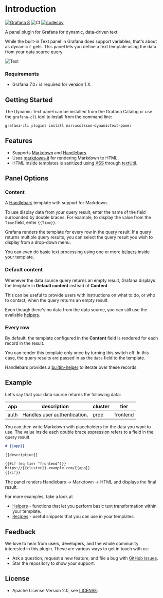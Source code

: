 # Introduction

[![Grafana 8](https://img.shields.io/badge/Grafana-8.2.7-orange)](https://www.grafana.com)
![CI](https://github.com/volkovlabs/volkovlabs-dynamictext-panel/workflows/CI/badge.svg)
[![codecov](https://codecov.io/gh/VolkovLabs/volkovlabs-dynamictext-panel/branch/main/graph/badge.svg?token=0m6f0ktUar)](https://codecov.io/gh/VolkovLabs/volkovlabs-dynamictext-panel)

A panel plugin for Grafana for dynamic, data-driven text.

While the built-in Text panel in Grafana does support variables, that's about as dynamic it gets. This panel lets you define a text template using the data from your data source query.

![Text](https://github.com/VolkovLabs/volkovlabs-dynamictext-panel/raw/main/src/img/screenshot.png)

### Requirements

- Grafana 7.0+ is required for version 1.X.

## Getting Started

The Dynamic Text panel can be installed from the Grafana Catalog or use the `grafana-cli` tool to install from the command line:

```bash
grafana-cli plugins install marcusolsson-dynamictext-panel
```

## Features

- Supports [Markdown](https://commonmark.org/help/) and [Handlebars](https://handlebarsjs.com/guide/expressions.html#basic-usage).
- Uses [markdown-it](https://github.com/markdown-it/markdown-it) for rendering Markdown to HTML.
- HTML inside templates is sanitized using [XSS](https://jsxss.com/en/index.html) through [textUtil](https://grafana.com/docs/grafana/latest/packages_api/data/textutil/).

## Panel Options

### Content

A [Handlebars](https://handlebarsjs.com/) template with support for Markdown.

To use display data from your query result, enter the name of the field surrounded by double braces. For example, to display the value from the `Time` field, enter `{{Time}}`.

Grafana renders the template for every row in the query result. If a query returns multiple query results, you can select the query result you wish to display from a drop-down menu.

You can even do basic text processing using one or more [helpers](helpers) inside your template.

### Default content

Whenever the data source query returns an empty result, Grafana displays the template in **Default content** instead of **Content**.

This can be useful to provide users with instructions on what to do, or who to contact, when the query returns an empty result.

Even though there's no data from the data source, you can still use the available [helpers](helpers).

### Every row

By default, the template configured in the **Content** field is rendered for each record in the result.

You can render this template only once by turning this switch off. In this case, the query results are passed in as the `data` field to the template.

Handlebars provides a [builtin-helper](https://handlebarsjs.com/guide/builtin-helpers.html#each) to iterate over these records.

## Example

Let's say that your data source returns the following data:

| app  | description                  | cluster | tier     |
| ---- | ---------------------------- | ------- | -------- |
| auth | Handles user authentication. | prod    | frontend |

You can then write Markdown with placeholders for the data you want to use. The value inside each double brace expression refers to a field in the query result.

```md
# {{app}}

{{description}}

{{#if (eq tier "frontend")}}
https://{{cluster}}.example.com/{{app}}
{{/if}}
```

The panel renders Handlebars → Markdown → HTML and displays the final result.

For more examples, take a look at

- [Helpers](helpers) - functions that let you perform basic text transformation within your template.
- [Recipes](recipes) - useful snippets that you can use in your templates.

## Feedback

We love to hear from users, developers, and the whole community interested in this plugin. These are various ways to get in touch with us:

- Ask a question, request a new feature, and file a bug with [GitHub issues](https://github.com/volkovlabs/volkovlabs-dynamictext-panel/issues/new/choose).
- Star the repository to show your support.

## License

- Apache License Version 2.0, see [LICENSE](https://github.com/volkovlabs/volkovlabs-dynamictext-panel/blob/main/LICENSE).
